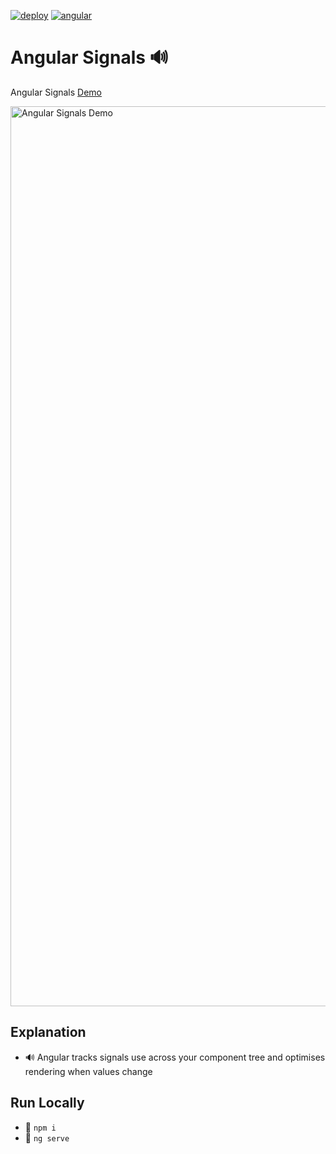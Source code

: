 [![deploy](https://github.com/jrsmth/angular-signals/actions/workflows/main.yaml/badge.svg)](https://github.com/jrsmth/angular-signals/actions/workflows/main.yaml)
[![angular](https://img.shields.io/badge/Angular%20-17%20-blue.svg?style=flat&logo=angular&logoColor=white)](https://angular.dev/)

# Angular Signals 🔊
Angular Signals [Demo](https://tier2consulting.github.io/angular-signals/)

<img width="1440" alt="Angular Signals Demo" src="https://github.com/jrsmth/angular-signals/assets/34093915/5adc0959-6a07-451d-a36b-887f99dabc3c">

## Explanation
- 🔊  Angular tracks signals use across your component tree and optimises rendering when values change 

## Run Locally
- 🔧  `npm i`
- 🚀  `ng serve`
